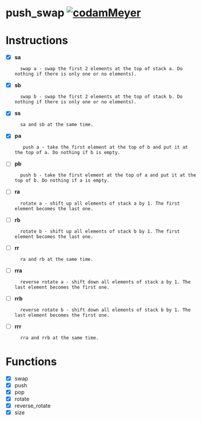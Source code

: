# push_swap [![codamMeyer](https://circleci.com/gh/codamMeyer/push_swap.svg?style=shield)](https://app.circleci.com/pipelines/github/codamMeyer/push_swap?branch=main)

# Instructions
- [x] **sa**

        swap a - swap the first 2 elements at the top of stack a. Do nothing if there is only one or no elements).

- [x] **sb**

        swap b - swap the first 2 elements at the top of stack b. Do nothing if there is only one or no elements).

- [x] **ss** 

        sa and sb at the same time.

- [x] **pa**

         push a - take the first element at the top of b and put it at the top of a. Do nothing if b is empty.

- [ ] **pb** 

        push b - take the first element at the top of a and put it at the top of b. Do nothing if a is empty.

- [ ] **ra** 

        rotate a - shift up all elements of stack a by 1. The first element becomes the last one.

- [ ] **rb** 

        rotate b - shift up all elements of stack b by 1. The first element becomes the last one.

- [ ] **rr**

        ra and rb at the same time.

- [ ] **rra**

        reverse rotate a - shift down all elements of stack a by 1. The last element becomes the first one.

- [ ] **rrb**

        reverse rotate b - shift down all elements of stack b by 1. The last element becomes the first one.

- [ ] **rrr** 

        rra and rrb at the same time.

# Functions

- [x] swap
- [x] push
- [x] pop
- [x] rotate
- [x] reverse_rotate
- [x] size